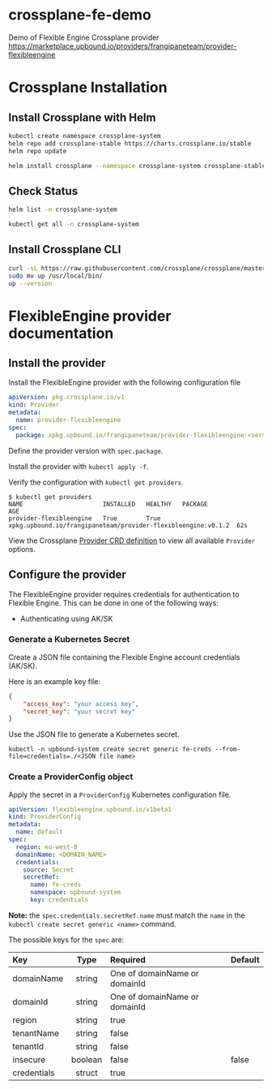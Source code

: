 # crossplane-fe-demo
Demo of Flexible Engine Crossplane provider
https://marketplace.upbound.io/providers/frangipaneteam/provider-flexibleengine

# Crossplane Installation

## Install Crossplane with Helm
```bash
kubectl create namespace crossplane-system
helm repo add crossplane-stable https://charts.crossplane.io/stable
helm repo update

helm install crossplane --namespace crossplane-system crossplane-stable/crossplane
```
## Check Status
```bash
helm list -n crossplane-system

kubectl get all -n crossplane-system
```

## Install Crossplane CLI 
```bash
curl -sL https://raw.githubusercontent.com/crossplane/crossplane/master/install.sh | sh
sudo mv up /usr/local/bin/
up --version
```
# FlexibleEngine provider documentation

## Install the provider

Install the FlexibleEngine provider with the following configuration file

```yaml
apiVersion: pkg.crossplane.io/v1
kind: Provider
metadata:
  name: provider-flexibleengine
spec:
  package: xpkg.upbound.io/frangipaneteam/provider-flexibleengine:<version>
```

Define the provider version with `spec.package`.

Install the provider with `kubectl apply -f`.

Verify the configuration with `kubectl get providers`.

```shell
$ kubectl get providers
NAME                      INSTALLED   HEALTHY   PACKAGE                                                        AGE
provider-flexibleengine   True        True      xpkg.upbound.io/frangipaneteam/provider-flexibleengine:v0.1.2  62s
```

View the Crossplane [Provider CRD definition](https://doc.crds.dev/github.com/FrangipaneTeam/provider-flexibleengine) to view all available `Provider` options.

## Configure the provider

The FlexibleEngine provider requires credentials for authentication to Flexible Engine. This can be done in one of the following ways:

* Authenticating using AK/SK

### Generate a Kubernetes Secret

Create a JSON file containing the Flexible Engine account credentials (AK/SK).

Here is an example key file:

```json
{
    "access_key": "your access key",
    "secret_key": "your secret key"
}
```

Use the JSON file to generate a Kubernetes secret.

```shell
kubectl -n upbound-system create secret generic fe-creds --from-file=credentials=./<JSON file name>
```

### Create a ProviderConfig object

Apply the secret in a `ProviderConfig` Kubernetes configuration file.

```yaml
apiVersion: flexibleengine.upbound.io/v1beta1
kind: ProviderConfig
metadata:
  name: default
spec:
  region: eu-west-0
  domainName: <DOMAIN_NAME>
  credentials:
    source: Secret
    secretRef:
      name: fe-creds
      namespace: upbound-system
      key: credentials
```

**Note:** the `spec.credentials.secretRef.name` must match the `name` in the `kubectl create secret generic <name>` command.

The possible keys for the `spec` are:

| Key         | Type     | Required                      | Default |
| :---        | :------: | :---                          | :---    |
| domainName  | string   | One of domainName or domainId |         |
| domainId    | string   | One of domainName or domainId |         |
| region      | string   | true                          |         |
| tenantName  | string   | false                         |         |
| tenantId    | string   | false                         |         |
| insecure    | boolean  | false                         | false   |
| credentials | struct   | true                          |         |
